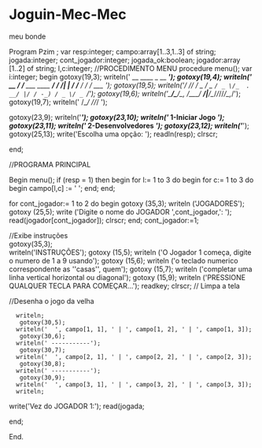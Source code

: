 # Joguin-Mec-Mec
meu bonde

Program Pzim ;
var
resp:integer;
campo:array[1..3,1..3] of string;
jogada:integer;
cont_jogador:integer;
jogada_ok:boolean;
jogador:array [1..2] of string;
l,c:integer;
//PROCEDIMENTO MENU
procedure menu();
var
i:integer;
begin
  gotoxy(19,3);
  writeln('     __                 ____ _   __    ____');
  gotoxy(19,4);
  writeln(' __ / /__  ___ ____  __/ / /| | / /__ / / /  ___ _');
  gotoxy(19,5);
  writeln('/ // / _ \/ _ `/ _ \/_  . __/ |/ / -_) / _ \/ _ `/');
  gotoxy(19,6);
  writeln('\___/\___/\_, /\___/_    __/|___/\__/_/_//_/\_,_/');
  gotoxy(19,7);
  writeln('         /___/      /_/_/                        ');
  
  gotoxy(23,9);
  writeln('***************************************');
  gotoxy(23,10);
  writeln('*            1-Iniciar Jogo           *');
  gotoxy(23,11);
  writeln('*            2-Desenvolvedores        *');
  gotoxy(23,12);
  writeln('***************************************');
  gotoxy(25,13);
  write('Escolha uma opção: ');
  readln(resp);
  clrscr;
  
end;


 //PROGRAMA PRINCIPAL
 
Begin
  menu();
  if (resp = 1) then
  begin
    for l:= 1 to 3 do
    begin
      for c:= 1 to 3 do
      begin
        campo[l,c] := ' ';
      end;
    end;
    
 
for cont_jogador:= 1 to 2 do
begin
 gotoxy (35,3);
writeln ('JOGADORES');
gotoxy (25,5);
write ('Digite o nome do JOGADOR ',cont_jogador,': ');
read(jogador[cont_jogador]);
clrscr;
end;
cont_jogador:=1;





//Exibe instruções    
gotoxy(35,3);    
writeln('INSTRUÇÕES');
gotoxy (15,5);
writeln ('O Jogador 1 começa, digite o numero de 1 a 9 usando');
gotoxy (15,6);
writeln ('o teclado numerico correspondente as ''casas'', quem');
gotoxy (15,7);
writeln ('completar uma linha vertical horizontal ou diagonal');
gotoxy (15,9);
writeln ('PRESSIONE QUALQUER TECLA PARA COMEÇAR...');
readkey;
clrscr; // Limpa a tela


//Desenha o jogo da velha
            
      writeln;
       gotoxy(30,5); 
      writeln('  ', campo[1, 1], ' | ', campo[1, 2], ' | ', campo[1, 3]);
       gotoxy(30,6); 
      writeln(' -----------');
       gotoxy(30,7); 
      writeln('  ', campo[2, 1], ' | ', campo[2, 2], ' | ', campo[2, 3]);
       gotoxy(30,8); 
      writeln(' -----------');
       gotoxy(30,9); 
      writeln('  ', campo[3, 1], ' | ', campo[3, 2], ' | ', campo[3, 3]);
      writeln;
      
  write('Vez do JOGADOR 1:');
  read(jogada;
			      
end;
  
End.
